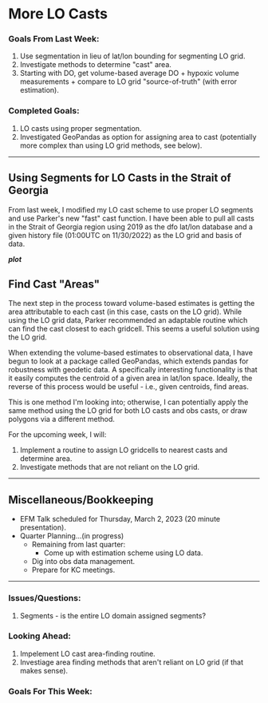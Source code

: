 # More LO Casts

### Goals From Last Week:
1. Use segmentation in lieu of lat/lon bounding for segmenting LO grid. 
2. Investigate methods to determine "cast" area.
3. Starting with DO, get volume-based average DO + hypoxic volume measurements + compare to LO grid "source-of-truth" (with error estimation).

### Completed Goals:
1. LO casts using proper segmentation.
2. Investigated GeoPandas as option for assigning area to cast (potentially more complex than using LO grid methods, see below).

---

## Using Segments for LO Casts in the Strait of Georgia

From last week, I modified my LO cast scheme to use proper LO segments and use Parker's new "fast" cast function. I have been able to pull all casts in the Strait of Georgia region using 2019 as the dfo lat/lon database and a given history file (01:00UTC on 11/30/2022) as the LO grid and basis of data.

***plot***

## Find Cast "Areas"

The next step in the process toward volume-based estimates is getting the area attributable to each cast (in this case, casts on the LO grid). While using the LO grid data, Parker recommended an adaptable routine which can find the cast closest to each gridcell. This seems a useful solution using the LO grid.

When extending the volume-based estimates to observational data, I have begun to look at a package called GeoPandas, which extends pandas for robustness with geodetic data. A specifically interesting functionality is that it easily computes the centroid of a given area in lat/lon space. Ideally, the reverse of this process would be useful - i.e., given centroids, find areas.

This is one method I'm looking into; otherwise, I can potentially apply the same method using the LO grid for both LO casts and obs casts, or draw polygons via a different method.

For the upcoming week, I will:
1. Implement a routine to assign LO gridcells to nearest casts and determine area.
2. Investigate methods that are not reliant on the LO grid.

---

## Miscellaneous/Bookkeeping 
* EFM Talk scheduled for Thursday, March 2, 2023 (20 minute presentation).
* Quarter Planning...(in progress)
  * Remaining from last quarter:
    * Come up with estimation scheme using LO data.
  * Dig into obs data management.
  * Prepare for KC meetings.

---

### Issues/Questions:
1. Segments - is the entire LO domain assigned segments?

### Looking Ahead:
1. Impelement LO cast area-finding routine.
2. Investiage area finding methods that aren't reliant on LO grid (if that makes sense).

### Goals For This Week:
